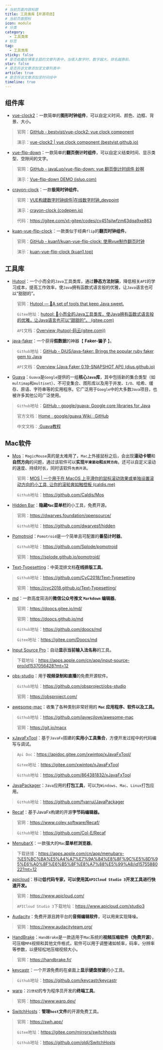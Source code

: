 ```yaml
---
# 当前页面内容标题
title: 工具类库【开源项目】
# 当前页面图标
icon: module
# 分类
category:
  - 工具类库
# 标签
tag:
  - 工具类库
sticky: false
# 是否收藏在博客主题的文章列表中，当填入数字时，数字越大，排名越靠前。
star: false
# 是否将该文章添加至文章列表中
article: true
# 是否将该文章添加至时间线中
timeline: true
---
```










## 组件库

* [vue-clock2](https://github.com/bestvist/vue-clock2/)：一款简单的**图形时钟组件**，可以自定义时间、颜色、边框、背景、大小。

> 官网：[GitHub - bestvist/vue-clock2: vue clock component](https://github.com/bestvist/vue-clock2/)
>
> 演示：[vue-clock2 | vue clock component (bestvist.github.io)](https://bestvist.github.io/vue-clock2/docs/)

* [vue-flip-down](https://github.com/javaLuo/vue-flip-down)：一款简单的**翻页倒计时组件**，可以自定义结束时间、显示类型、空隙间的文字。

>官网：[GitHub - javaLuo/vue-flip-down: vue 翻页倒计时组件 妙啊](https://github.com/javaLuo/vue-flip-down)
>
>演示：[Vue-flip-down DEMO (isluo.com)](https://isluo.com/work/vue-flip-down/)

* [crayon-clock](https://codepen.io/quintiontang/pen/MWrywqW)：一款**极简时钟组件**。

>官网：[VUE构建数字时钟组件|在线数字时钟_devpoint](https://www.devpoint.cn/article/390.shtml)
>
>演示：[crayon-clock (codepen.io)](https://codepen.io/quintiontang/pen/MWrywqW)
>
>代码：https://gitee.com/xt-gitee/codes/cv451silwfzm63dqa9xe863

* [kuan-vue-flip-clock](https://github.com/kuan1/kuan-vue-flip-clock)：一款类似于经典`flip`的**翻页时钟组件**。

>官网：[GitHub - kuan1/kuan-vue-flip-clock: 使用vue制作翻页时钟](https://github.com/kuan1/kuan-vue-flip-clock)
>
>演示：[kuan-vue-flip-clock (kuan1.top)](https://www.kuan1.top/kuan-vue-flip-clock/)

## 工具库

* [Hutool](https://hutool.cn/)：一个小而全的`Java`工具类库，通过**静态方法封装**，降低相关`API`的学习成本，提高工作效率，使`Java`拥有函数式语言般的优雅，让`Java`语言也可以“甜甜的”。

> 官网：[Hutool — 🍬A set of tools that keep Java sweet.](https://hutool.cn/)
>
> `Gitee`地址：[hutool: 🍬小而全的Java工具类库，使Java拥有函数式语言般的优雅，让Java语言也可以“甜甜的”。 (gitee.com)](https://gitee.com/dromara/hutool/)
>
> `API`文档：[Overview (hutool-码云(gitee.com))](https://apidoc.gitee.com/dromara/hutool/)

* [java-faker](https://github.com/DiUS/java-faker)：一个获得**假数据**的神器【 **Faker-骗子** 】。

> `Github`地址：[GitHub - DiUS/java-faker: Brings the popular ruby faker gem to Java](https://github.com/DiUS/java-faker)
>
> `API`文档：[Overview (Java Faker 0.19-SNAPSHOT API) (dius.github.io)](http://dius.github.io/java-faker/apidocs/index.html)

* [Guava](https://guava.dev/)：`Guava`是`Google`提供的一组**核心`Java`库**，其中包括新的集合类型（如`multimap`和`multiset`）、不可变集合、图形库以及用于并发、`I/O`、哈希、缓存、原语、字符串等的实用程序。它广泛用于`Google`中的大多数`Java`项目，也被许多其他公司广泛使用。

>`Github`地址：[GitHub - google/guava: Google core libraries for Java](https://github.com/google/guava)
>
>官方文档：[Home · google/guava Wiki · GitHub](https://github.com/google/guava/wiki)
>
>中文文档：[ Guava教程](https://www.yiibai.com/guava/guava_environment.html)





## Mac软件

* [Mos](https://mos.caldis.me/)：`MagicMouse`真的是太难用了，`Mac`上外接鼠标之后，会出现**滚动卡顿**和**自然方向**的问题，通过该软件可以**实现`平滑滚动`和`反转方向`**，还可以自定义滚动的速度、持续时长，同时该软件`免费开源`。

> 官网：[MOS | 一个用于在 MacOS 上平滑你的鼠标滚动效果或单独设置滚动方向的小工具, 让你的滚轮爽如触控板 (caldis.me)](https://mos.caldis.me/)
>
> `Github`地址：https://github.com/Caldis/Mos

* [Hidden Bar](https://github.com/dwarvesf/hidden)：**隐藏`Mac`菜单栏**的小工具，免费开源。

> 官网：https://dwarves.foundation/opensource/
>
> `Github`地址：https://github.com/dwarvesf/hidden

* [Pomotroid](https://github.com/Splode/pomotroid)：`Pomotroid`是一个简单且可配置的**番茄计时器**。

> `Github`地址：https://github.com/Splode/pomotroid
>
> 官网：https://splode.github.io/pomotroid/

* [Text-Typesetting](https://github.com/CyC2018/Text-Typesetting)：中英混排文档**在线排版工具**。

>`Github`地址：https://github.com/CyC2018/Text-Typesetting
>
>官网：https://cyc2018.github.io/Text-Typesetting/

* [md](https://gitee.com/Doocs/md)：一款高度简洁的**微信公众号推文 `Markdown` 编辑器**。

>官网：https://doocs.gitee.io/md/
>
>官网：https://doocs.github.io/md
>
>`Github`地址：https://github.com/doocs/md
>
>`Gitee`地址：https://gitee.com/Doocs/md

* [Input Source Pro](https://apps.apple.com/cn/app/input-source-pro/id1537056428?mt=12)：自动**显示当前输入法名称**的工具。

> 下载地址：https://apps.apple.com/cn/app/input-source-pro/id1537056428?mt=12

* [obs-studio](https://github.com/obsproject/obs-studio)：用于**视频录制和直播**的免费开源软件。

> `Github`地址：https://github.com/obsproject/obs-studio
>
> 官网：https://obsproject.com/

* [awesome-mac](https://github.com/jaywcjlove/awesome-mac/blob/master/README-zh.md)：收集了各种类别非常好用的 **`Mac` 应用程序、软件以及工具。**

>`Github`地址：https://github.com/jaywcjlove/awesome-mac
>
>官网：https://git.io/macx

* [xJavaFxTool](https://gitee.com/xwintop/xJavaFxTool)：基于`JavaFx`搭建的**实用小工具集合**，方便开发过程中的代码编写与调试。

>`Api Doc`：https://apidoc.gitee.com/xwintop/xJavaFxTool/
>
>`Gitee`地址：https://gitee.com/xwintop/xJavaFxTool
>
>`Github`地址：https://github.com/864381832/xJavaFxTool

* [JavaPackager](https://github.com/fvarrui/JavaPackager)：`Java`应用的**打包工具**，可以为`Windows`、`Mac`、`Linux`打包应用。

>`Github`地址：https://github.com/fvarrui/JavaPackager

* [Recaf](https://www.coley.software/Recaf/)：基于JavaFx构建的开源**字节码编辑器。**

>官网：https://www.coley.software/Recaf/
>
>`Github`地址：https://github.com/Col-E/Recaf

* [MenubarX](https://apps.apple.com/cn/app/menubarx-%E5%BC%BA%E5%A4%A7%E7%9A%84%E8%8F%9C%E5%8D%95%E6%A0%8F%E6%B5%8F%E8%A7%88%E5%99%A8/id1575588022?mt=12)：一款强大的`Mac`**菜单栏浏览器**。

>下载链接：https://apps.apple.com/cn/app/menubarx-%E5%BC%BA%E5%A4%A7%E7%9A%84%E8%8F%9C%E5%8D%95%E6%A0%8F%E6%B5%8F%E8%A7%88%E5%99%A8/id1575588022?mt=12

* [apicloud](https://www.apicloud.com/)：移动**低代码专家，可以使用其`APICloud Studio 3`开发工具进行快速开发。**

>官网：https://www.apicloud.com/
>
>`APICloud Studio 3`下载地址：https://www.apicloud.com/studio3

* [Audacity](https://www.audacityteam.org/)：免费开源且跨平台的**音频编辑软件**，可以用来实现降噪。

>官网：https://www.audacityteam.org/

* [HandBrake](https://handbrake.fr/)：`HandBrake`是一款适用于`Mac`系统的**视频压缩软件（免费开源）**，可压缩`MP4`视频和其他文件格式，软件可以用于调整诸如帧率，码率，分辨率等参数，以便轻松地压缩视频大小。

>官网：https://handbrake.fr/

* [keycastr](https://github.com/keycastr/keycastr)：一个开源免费的在桌面上**显示键盘按键**的小工具。

>`Github`地址：https://github.com/keycastr/keycastr

* [warp](https://www.warp.dev/)：`21世纪`的专为程序员开发的**终端工具**。

> 官网：https://www.warp.dev/

* [SwitchHosts](https://swh.app/)：**管理`host`文件**的开源免费工具。

>官网：https://swh.app/
>
>`Gitee`地址：https://gitee.com/mirrors/switchhosts
>
>`Github`地址：https://github.com/oldj/SwitchHosts

























































